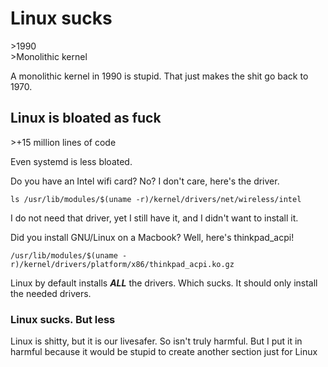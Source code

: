 # Linux sucks

\>1990  
\>Monolithic kernel 

A monolithic kernel in 1990 is stupid. That just makes the shit go
back to 1970. 

## Linux is bloated as fuck

\>+15 million lines of code

Even systemd is less bloated.

Do you have an Intel wifi card? No? I don't care, here's the driver.

```ls /usr/lib/modules/$(uname -r)/kernel/drivers/net/wireless/intel```



I do not need that driver, yet I still have it, and I didn't want to
install it. 

Did you install GNU/Linux on a Macbook? Well, here's thinkpad_acpi!

```/usr/lib/modules/$(uname -r)/kernel/drivers/platform/x86/thinkpad_acpi.ko.gz```

Linux by default installs ***ALL*** the drivers. Which
sucks. It should only install the needed drivers.

### Linux sucks. But less

Linux is shitty, but it is our livesafer. So isn't truly harmful. But I
put it in harmful because it would be stupid to create another section
just for Linux
